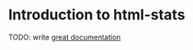 # Introduction to html-stats

TODO: write [great documentation](http://jacobian.org/writing/what-to-write/)
